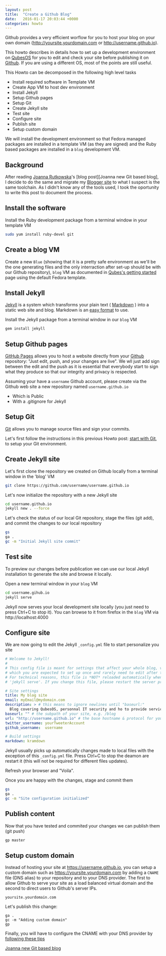 ```yaml
---
layout: post
title:  "Create a Github Blog"
date:   2016-01-17 20:03:44 +0000
categories: howto
---
```


Github provides a very efficient worflow for you to host your blog on your own
domain (http://yoursite.yourdomain.com or http://username.github.io).

This howto describes in details how to set up a development environment
on [QubesOS](https://www.qubes-os.org/) for you to edit and check your site
before publishing it on [Github](https://github.com). If you are using a
different OS, most of the points are still useful.

This Howto can be decomposed in the following high level tasks

 * Install required software in Template VM
 * Create App VM to host dev environment
 * Install Jekyll
 * Setup Github pages
 * Setup Git
 * Create Jekyll site
 * Test site
 * Configure site
 * Publish site
 * Setup custom domain

We will install the development environment so that Fedora managed packages are
installed in a template VM (as they are signed) and the Ruby based packages are
installed in a `blog` development VM.

Background
----------

After reading [Joanna Rutkowska](http://blog.invisiblethings.org/about/)'s
[blog post][Joanna new Git based blog], I decide to do the same and migrate my
[Blogger site](http://bowabos.blogspot.co.uk/) to what I suspect is the same
toolchain. As I didn't know any of the tools used, I took the oportunity to
write this post to document the process.

Install the software
--------------------

Install the Ruby development package from a terminal window in your template VM

```bash
sudo yum install ruby-devel git
```

Create a blog VM
----------------

Create a new `Blue` (showing that it is a pretty safe environment as we'll be
the one generating files and the only interraction after set-up should be with
our Github repository), `blog` VM as documented in
[Qubes's getting started](https://www.qubes-os.org/getting-started/)
page using the default Fedora template.

Install Jekyll
-------------

[Jekyll](http://jekyllrb.com) is a system which transforms your plain text
( [Markdown](https://daringfireball.net/projects/markdown/) ) into
a static web site and blog. Markdown is an
[easy format](https://github.com/adam-p/markdown-here/wiki/Markdown-Cheatsheet)
to use.

Install the Jekyll package from a terminal window in our `blog` VM

```bash
gem install jekyll
```

Setup Github pages
------------------

[GitHub Pages](https://pages.github.com) allows you to host a website directly
from your [Github](https://github.com) repository: "Just edit, push, and your 
changes are live". We wll just add sign between the edit and the push as it is
essential that everybody start to sign what they produce so that our integrity
and privacy is respected.

Assuming your have a `username` Github account, please create via the Github web
site a new repository named `username.github.io`
 * Which is Public
 * With a .gitignore for Jekyll

Setup Git
---------

[Git](https://en.wikipedia.org/wiki/Git_%28software%29) allows you to manage
source files and sign your commits.

Let's first follow the instructions in this previous Howto post:
[start with Git](/howto/2016/01/16/starting-with-git/), to setup your Git
environment.

Create Jekyll site
------------------

Let's first clone the repository we created on Github locally from a terminal
window in the 'blog' VM

```bash
git clone https://github.com/username/username.github.io
```

Let's now initialize the repository with a new Jekyll site

```bash
cd username.github.io
jekyll new . --force
```

Let's check the status of our local Git repository, stage the files (git add),
and commit the changes to our local repository

```bash
gs
ga .
gc -m "Initial Jekyll site commit"
```

Test site
---------

To preview our changes before publication we can use our local Jekyll
installation to generate the site and browse it locally.

Open a new terminal window in your `blog` VM

```bash
cd username.gihub.io
jekyll serve
```

Jekyll now serves your local development site locally (you just need to press
Ctrl+C to stop it). You can browse to it from firefox in the `blog` VM via
http://localhost:4000

Configure site
--------------

We are now going to edit the Jekyll `_config.yml` file to start personalize you
site

```yml
# Welcome to Jekyll!
#
# This config file is meant for settings that affect your whole blog, values
# which you are expected to set up once and rarely need to edit after that.
# For technical reasons, this file is *NOT* reloaded automatically when you use
# 'jekyll serve'. If you change this file, please restart the server process.

# Site settings
title: My blog site
email: myEmail@mydomain.com
description: > # this means to ignore newlines until "baseurl:"
  Blog covering QubesOS, personnal IT security and ho to provide services from your server to your home devices, with a very strong focus on security.
baseurl: "" # the subpath of your site, e.g. /blog
url: "http://username.github.io" # the base hostname & protocol for your site
twitter_username: yourTweeterAccount
github_username:  username

# Build settings
markdown: kramdown
```

Jekyll usually picks up automatically changes made to local files with the
exception of this `_config.yml` file. Press Ctrl+C to stop the deamon are
restart it (this will not be required for different files updates).

Refresh your browser and "Voila".

Once you are happy with the changes, stage and commit them
```bash
gs
ga .
gc -m "Site configuration initialized"
```

Publish content
---------------

Now that you have tested and commited your changes we can publish them (git
push)

```bash
gp master
```

Setup custom domain
-------------------

Instead of hosting your site at https://username.github.io, you can setup a
custom domain such as https://yoursite.yourdomain.com by adding a `CNAME` file
(DNS alias) to your repository and to your DNS provider. The first to allow
Github to serve your site as a load balanced virtual domain and the second to
direct users to Github's server IPs.

```
yoursite.yourdomain.com
```

Let's publish this change:

```
ga .
gc -m "Adding custom domain"
gp
```

Finally, you will have to configure the CNAME with your DNS provider by
[following these tips](https://help.github.com/articles/tips-for-configuring-a-cname-record-with-your-dns-provider/)

[Joanna new Git based blog](http://blog.invisiblethings.org/2015/02/09/my-new-git-based-blog.html)

